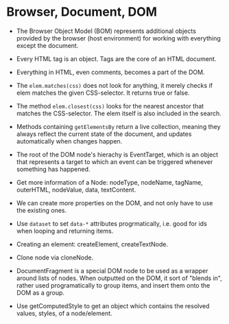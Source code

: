 # Browser, Document, DOM

- The Browser Object Model (BOM) represents additional objects provided by the browser (host environment) for working with everything except the document.

- Every HTML tag is an object. Tags are the core of an HTML document.

- Everything in HTML, even comments, becomes a part of the DOM.

- The `elem.matches(css)` does not look for anything, it merely checks if elem matches the given CSS-selector. It returns true or false.

- The method `elem.closest(css)` looks for the nearest ancestor that matches the CSS-selector. The elem itself is also included in the search.

- Methods containing `getElementsBy` return a live collection, meaning they always reflect the current state of the document, and updates automatically when changes happen.

- The root of the DOM node's hierachy is EventTarget, which is an object that represents a target to which an event can be triggered whenever something has happened.

- Get more information of a Node: nodeType, nodeName, tagName, outerHTML, nodeValue, data, textContent.

- We can create more properties on the DOM, and not only have to use the existing ones.

- Use `dataset` to set `data-*` attributes progrmatically, i.e. good for ids when looping and returning items.

- Creating an element: createElement, createTextNode.

- Clone node via cloneNode.

- DocumentFragment is a special DOM node to be used as a wrapper around lists of nodes. When outputted on the DOM, it sort of "blends in", rather used programatically to group items, and insert them onto the DOM as a group.

- Use getComputedStyle to get an object which contains the resolved values, styles, of a node/element.
